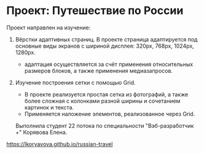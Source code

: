 # Проект: Путешествие по России

Проект направлен на изучение: 
1. Вёрстки адаптивных страниц. В проекте страница адаптируется под основные виды экранов с шириной дисплея: 320px, 768px, 1024px, 1280px.
   - адаптация осуществляется за счёт применения относительных размеров блоков, а также применения медиазапросов.

2. Изучение построения сетки с помощью Grid.
   - В проекте реализуется простая сетка из фотографий, а также более сложная с колонками разной ширины и сочетанием картинок и текста.
   - Применяется наложение элементов, реализованное через Grid.

   Выполнила студент 22 потока по специальности "Вэб-разработчик +" Корявова Елена.

 https://lkoryavova.github.io/russian-travel